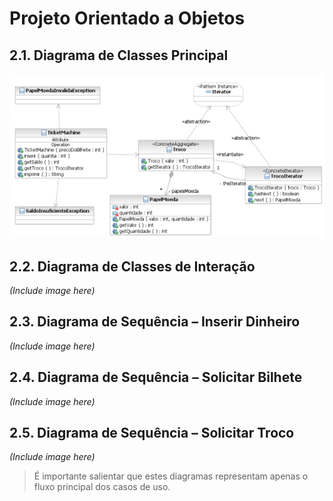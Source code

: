 # Projeto Orientado a Objetos

## 2.1. Diagrama de Classes Principal
![Captura de tela 2024-10-02 235552](https://github.com/guthaluthaa/Source-Code-Inspection/blob/guthaluthaa-patch-doc-1/doc/Captura%20de%20tela%202024-10-02%20235705.png)

## 2.2. Diagrama de Classes de Interação
*(Include image here)*

## 2.3. Diagrama de Sequência – Inserir Dinheiro
*(Include image here)*

## 2.4. Diagrama de Sequência – Solicitar Bilhete
*(Include image here)*

## 2.5. Diagrama de Sequência – Solicitar Troco
*(Include image here)*

> É importante salientar que estes diagramas representam apenas o fluxo principal dos casos de uso.
